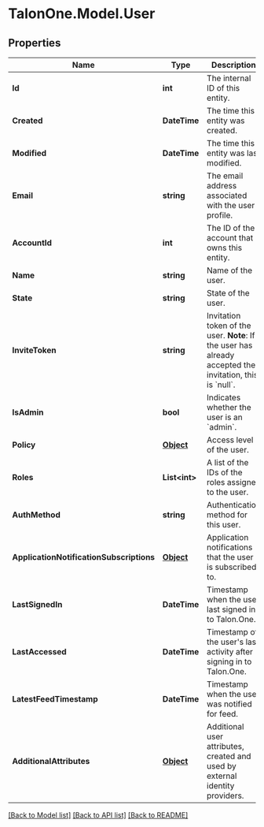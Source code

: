 # TalonOne.Model.User
## Properties

Name | Type | Description | Notes
------------ | ------------- | ------------- | -------------
**Id** | **int** | The internal ID of this entity. | 
**Created** | **DateTime** | The time this entity was created. | 
**Modified** | **DateTime** | The time this entity was last modified. | 
**Email** | **string** | The email address associated with the user profile. | 
**AccountId** | **int** | The ID of the account that owns this entity. | 
**Name** | **string** | Name of the user. | 
**State** | **string** | State of the user. | 
**InviteToken** | **string** | Invitation token of the user.  **Note**: If the user has already accepted their invitation, this is &#x60;null&#x60;.  | 
**IsAdmin** | **bool** | Indicates whether the user is an &#x60;admin&#x60;. | [optional] 
**Policy** | [**Object**](.md) | Access level of the user. | 
**Roles** | **List&lt;int&gt;** | A list of the IDs of the roles assigned to the user. | [optional] 
**AuthMethod** | **string** | Authentication method for this user. | [optional] 
**ApplicationNotificationSubscriptions** | [**Object**](.md) | Application notifications that the user is subscribed to. | [optional] 
**LastSignedIn** | **DateTime** | Timestamp when the user last signed in to Talon.One. | [optional] 
**LastAccessed** | **DateTime** | Timestamp of the user&#39;s last activity after signing in to Talon.One. | [optional] 
**LatestFeedTimestamp** | **DateTime** | Timestamp when the user was notified for feed. | [optional] 
**AdditionalAttributes** | [**Object**](.md) | Additional user attributes, created and used by external identity providers. | [optional] 

[[Back to Model list]](../README.md#documentation-for-models) [[Back to API list]](../README.md#documentation-for-api-endpoints) [[Back to README]](../README.md)

